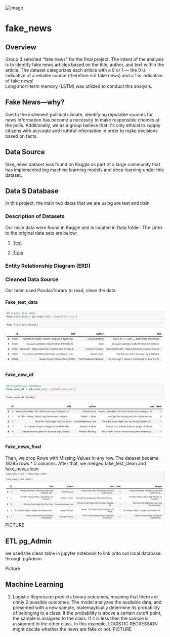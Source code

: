 ![image](https://user-images.githubusercontent.com/99698846/178391954-a755f5b3-798b-4f94-adf1-33a98af93948.png)

# fake_news

## Overview
Group 3 selected “fake news” for the final project. The intent of the analysis is to identify fake news articles based on the title, author, and text within the article. The dataset categorizes each article with a 0 or 1 — the 0 is indicative of a reliable source (therefore not fake news) and a 1 is indicative of fake news!  
Long short-term memory (LSTM) was utilized to conduct this analysis. 

## Fake News—why?
Due to the inclement political climate, identifying reputable sources for news information has become a necessity to make responsible choices at the polls. Additionally, we as a group believe that it's only ethical to supply citizens with accurate and truthful information in order to make decisions based on facts.

## Data Source
fake_news dataset was found on Kaggle as part of a large community that has implemented big machine learning models and deep learning under this dataset.
## Data $ Database
In this project, the main two datas that we are using are test and train
### Description of Datasets
Our main data were found in Kaggle and is located in Data folder.
The Links to the original data sets are below:

1) [Test](https://www.kaggle.com/code/duquochuy/fake-news-detection-using-lstm-90-accuracy/data?select=test.csv)

2) [Train](https://www.kaggle.com/code/duquochuy/fake-news-detection-using-lstm-90-accuracy/data?select=train.csv)
### Entity Relationship Diagram (ERD)

### Cleaned Data Source
Our team used Pandas'library to read, clean the data. 
#### Fake_test_data 
![fake_test_data](https://github.com/cindyhdz/fake_news/blob/main/Resources/fake_test_data.PNG)
#### Fake_new_df
![fake_news_data](https://github.com/cindyhdz/fake_news/blob/main/Resources/fake_news_df.PNG)

#### Fake_news_final
Then, we drop Rows with Missing Values in any row. The dataset became 18285 rows * 5 columns. After that, we merged fake_test_clean and fake_new_clean 
![fake_news_final](https://github.com/cindyhdz/fake_news/blob/main/Resources/fake_news_final.png)
PICTURE 
## ETL pg_Admin
 we used the clean table in jupyter notebook to link onto out local database through pgAdmin.

Picture
## Machine Learning 
1) Logistic Regression predicts binary outcomes, meaning that there are onnly 2 possible outcomes. The model analyzes the available data, and presented with a new sample, matemaytically determine its probability of belonging to a class. If the probablilty is above a certain cutoff point, the sample is assigned to the class. If it is less then the sample is assigened to the other class. In this example, LOGISTIC REGRESSION might decide whether the news are fake or not.
PICTURE



